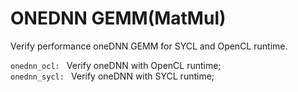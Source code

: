 # ONEDNN GEMM(MatMul)

Verify performance oneDNN GEMM for SYCL and OpenCL runtime.

``onednn_ocl: `` Verify oneDNN with OpenCL runtime; <br>
``onednn_sycl: `` Verify oneDNN with SYCL runtime;  <br>

